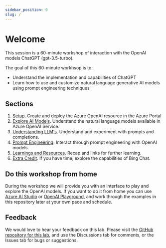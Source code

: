 ```yaml
---
sidebar_position: 0
slug: /
---
```


# Welcome

This session is a 60-minute workshop of interaction with the OpenAI models ChatGPT (gpt-3.5-turbo). 

The goal of this 60-minute workhsop is to:
  * Understand the implementation and capabilities of ChatGPT
  * Learn how to use and customize natural language generative AI models using prompt engineering techniques

## Sections
1. [Setup](Setup). Create and deploy the Azure OpenAI resource in the Azure Portal
2. [Explore AI Models](Explore-AI-Models). Understand the natural language models available in Azure OpenAI Service.
3. [Understanding LLM's](Understanding-LLMs). Understand and experiment with prompts and completions.
4. [Prompt Engineering](Prompt-Engineering). Interact through prompt engineering with OpenAI models. 
9. [Learnings and Resources](Learnings-and-Resources). Recap and links for further learning.
10. [Extra Credit](Extra-Credit). If you have time, explore the capabilities of Bing Chat.


## Do this workshop from home
During the workshop we will provide you with an interface to play and explore the OpenAI models. If you want to do it from home you can use [Azure AI Studio](https://oai.azure.com/portal) or [OpenAI Playground](https://platform.openai.com/playground), and work through the examples in this repository later at your own pace and schedule.

## Feedback
We would love to hear your feedback on this lab. Please visit the [GitHub repository for this lab](https://github.com/hnky/AzureOpenAIService-Workshop), and use the Discussions tab for comments, or the Issues tab for bugs or suggestions.



  




  
